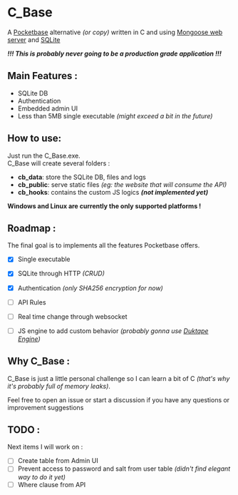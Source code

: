 # C_Base

A [Pocketbase](https://pocketbase.io/) alternative _(or copy)_ written in C and using [Mongoose web server](https://mongoose.ws/) and [SQLite](https://www.sqlite.org/)

**_!!! This is probably never going to be a production grade application !!!_**

## Main Features :

- SQLite DB
- Authentication
- Embedded admin UI
- Less than 5MB single executable _(might exceed a bit in the future)_

## How to use:

Just run the C_Base.exe.\
C_Base will create several folders :
- **cb_data**: store the SQLite DB, files and logs
- **cb_public**: serve static files _(eg: the website that will consume the API)_
- **cb_hooks**: contains the custom JS logics **_(not implemented yet)_**

**Windows and Linux are currently the only supported platforms !** 

## Roadmap :

The final goal is to implements all the features Pocketbase offers.

- [X] Single executable
- [X] SQLite through HTTP _(CRUD)_
- [X] Authentication _(only SHA256 encryption for now)_
- [ ] API Rules
- [ ] Real time change through websocket
- [ ] JS engine to add custom behavior _(probably gonna use [Duktape Engine](https://duktape.org/))_


## Why C_Base :

C_Base is just a little personal challenge so I can learn a bit of C _(that's why it's probably full of memory leaks)_.

Feel free to open an issue or start a discussion if you have any questions or improvement suggestions

## TODO : 

Next items I will work on :

- [ ] Create table from Admin UI 
- [ ] Prevent access to password and salt from user table _(didn't find elegant way to do it yet)_
- [ ] Where clause from API
